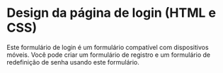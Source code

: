 # Design da página de login (HTML e CSS)

Este formulário de login é um formulário compatível com dispositivos móveis. Você pode criar um formulário de registro e um formulário de redefinição de senha usando este formulário. 
